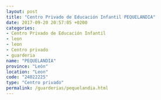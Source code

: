 ```yaml
---
layout: post
title: "Centro Privado de Educación Infantil PEQUELANDIA"
date: 2017-09-20 20:57:05 +0200
categories:
- Centro Privado de Educación Infantil
- leon
- leon
- Centro privado
- guarderia
name: "PEQUELANDIA"
province: "León"
location: "Leon"
code: "24022225"
type: "Centro privado"
permalink: /guarderias/pequelandia.html
---
```

